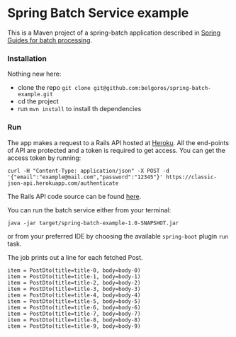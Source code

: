 # Spring Batch Service example

This is a Maven project of a spring-batch application described in [Spring Guides for batch processing](https://spring.io/guides/gs/batch-processing/).

### Installation

Nothing new here:
- clone the repo `git clone git@github.com:belgoros/spring-batch-example.git`
- cd the project
- run `mvn install` to install th dependencies

### Run

The app makes a request to a Rails API hosted at [Heroku](https://classic-json-api.herokuapp.com).
All the end-points of API are protected and a token is required to get access.
You can get the access token by running:
```
curl -H "Content-Type: application/json" -X POST -d '{"email":"example@mail.com","password":"12345"}' https://classic-json-api.herokuapp.com/authenticate
```

The Rails API code source can be found [here](https://github.com/belgoros/classic-json-api).

You can run the batch service either from your terminal:
```
java -jar target/spring-batch-example-1.0-SNAPSHOT.jar
```

or from your preferred IDE by choosing the available `spring-boot` plugin `run` task.

The job prints out a line for each fetched Post.
```
item = PostDto(title=title-0, body=body-0)
item = PostDto(title=title-1, body=body-1)
item = PostDto(title=title-2, body=body-2)
item = PostDto(title=title-3, body=body-3)
item = PostDto(title=title-4, body=body-4)
item = PostDto(title=title-5, body=body-5)
item = PostDto(title=title-6, body=body-6)
item = PostDto(title=title-7, body=body-7)
item = PostDto(title=title-8, body=body-8)
item = PostDto(title=title-9, body=body-9)
```

